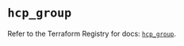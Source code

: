 # `hcp_group`

Refer to the Terraform Registry for docs: [`hcp_group`](https://registry.terraform.io/providers/hashicorp/hcp/0.86.0/docs/resources/group).
